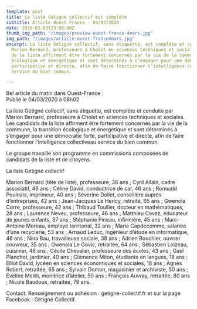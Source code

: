 ```yaml
---
template: post
title: La liste Gétigné collectif est complète
subtitle: Article Ouest France - 04/03/2020
date: 2020-03-03T23:00:00Z
thumb_img_path: "/images/preview-ouest-france-4mars.jpg"
img_path: "/images/article-ouest-france4mars.jpg"
excerpt: La liste Gétigné collectif, sans étiquette, est complète et conduite par
  Marion Bernard, professeure à Cholet en sciences techniques et sociales. Les candidats
  de la liste affirment être fortement concernés par la vie de la commune, la transition
  écologique et énergétique et sont déterminés à s’engager pour une démocratie forte,
  participative et directe, afin de faire fonctionner l’intelligence collective au
  service du bien commun.

---
```

Bel article du matin dans Ouest-France :  
 Publié le 04/03/2020 à 08h02

La liste Gétigné collectif, sans étiquette, est complète et conduite par Marion Bernard, professeure à Cholet en sciences techniques et sociales. Les candidats de la liste affirment être fortement concernés par la vie de la commune, la transition écologique et énergétique et sont déterminés à s’engager pour une démocratie forte, participative et directe, afin de faire fonctionner l’intelligence collectiveau service du bien commun.

Le groupe travaille son programme en commissions composées de candidats de la liste et de citoyens.

La liste Gétigné collectif

Marion Bernard (tête de liste), professeure, 36 ans ; Cyril Allain, cadre associatif, 46 ans ; Céline David, conductrice de car, 46 ans ; Romuald Poulnais, imprimeur, 40 ans ; Séverine Dollet, conseillère auprès d’entreprises, 42 ans ; Jean-Jacques Le Hericy, retraité, 65 ans ; Gwenola Corre, professeure, 42 ans ; Thibaud Toullier, docteur en mathématiques, 28 ans ; Laurence Neveu, professeure, 46 ans ; Matthieu Covez, éducateur de jeunes enfants, 37 ans ; Stéphanie Pineau, infirmière, 45 ans ; Marc-Antoine Moreau, employé territorial, 32 ans ; Marie Capdecomme, salariée d’une recyclerie, 53 ans ; Arnaud Leduc, ingénieur d’étude en informatique, 46 ans ; Nina Bau, travailleuse sociale, 38 ans ; Adrien Bouchier, ouvrier couvreur, 35 ans ; Gwenola Le Govic, retraitée, 64 ans ; Sébastien Loizeau, cuisinier, 46 ans ; Cécile Chevalier, professeure des écoles, 43 ans ; Gael Planchot, jardinier, 40 ans ; Clémence Miton, étudiante en langues, 18 ans ; Elliot David, lycéen en sciences économiques et sociales, 18 ans ; Agnès Robert, retraitée, 65 ans ; Sylvain Domon, magasinier et archiviste, 50 ans ; Éveline Melilli, monitrice d’atelier, 50 ans ; François Auvray, retraitée, 80 ans ; Nicole Baudoux, retraitée, 79 ans.

Contact. Renseignement ou adhésion : getigne-collectif.fr et sur la page Facebook : Gétigné Collectif.